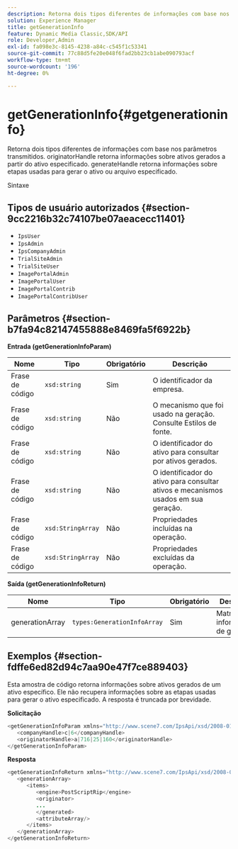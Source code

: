 ```yaml
---
description: Retorna dois tipos diferentes de informações com base nos parâmetros transmitidos. originatorHandle retorna informações sobre ativos gerados a partir do ativo especificado. generateHandle retorna informações sobre etapas usadas para gerar o ativo ou arquivo especificado.
solution: Experience Manager
title: getGenerationInfo
feature: Dynamic Media Classic,SDK/API
role: Developer,Admin
exl-id: fa098e3c-8145-4238-a84c-c545f1c53341
source-git-commit: 77c88d5fe20e048f6fad2bb23cb1abe090793acf
workflow-type: tm+mt
source-wordcount: '196'
ht-degree: 0%

---
```


# getGenerationInfo{#getgenerationinfo}

Retorna dois tipos diferentes de informações com base nos parâmetros transmitidos. originatorHandle retorna informações sobre ativos gerados a partir do ativo especificado. generateHandle retorna informações sobre etapas usadas para gerar o ativo ou arquivo especificado.

Sintaxe

## Tipos de usuário autorizados {#section-9cc2216b32c74107be07aeacecc11401}

* `IpsUser`
* `IpsAdmin`
* `IpsCompanyAdmin`
* `TrialSiteAdmin`
* `TrialSiteUser`
* `ImagePortalAdmin`
* `ImagePortalUser`
* `ImagePortalContrib`
* `ImagePortalContribUser`

## Parâmetros {#section-b7fa94c82147455888e8469fa5f6922b}

**Entrada (getGenerationInfoParam)**

| Nome | Tipo | Obrigatório | Descrição |
|---|---|---|---|
| Frase de código | `xsd:string` | Sim | O identificador da empresa. |
| Frase de código | `xsd:string` | Não | O mecanismo que foi usado na geração. Consulte Estilos de fonte. |
| Frase de código | `xsd:string` | Não | O identificador do ativo para consultar por ativos gerados. |
| Frase de código | `xsd:string` | Não | O identificador do ativo para consultar ativos e mecanismos usados em sua geração. |
| Frase de código | `xsd:StringArray` | Não | Propriedades incluídas na operação. |
| Frase de código | `xsd:StringArray` | Não | Propriedades excluídas da operação. |

**Saída (getGenerationInfoReturn)**

| Nome | Tipo | Obrigatório | Descrição |
|---|---|---|---|
| generationArray | `types:GenerationInfoArray` | Sim | Matriz de informações de geração. |

## Exemplos {#section-fdffe6ed82d94c7aa90e47f7ce889403}

Esta amostra de código retorna informações sobre ativos gerados de um ativo específico. Ele não recupera informações sobre as etapas usadas para gerar o ativo especificado. A resposta é truncada por brevidade.

**Solicitação**

```java
<getGenerationInfoParam xmlns="http://www.scene7.com/IpsApi/xsd/2008-01-15">
   <companyHandle>c|6</companyHandle>
   <originatorHandle>a|716|25|160</originatorHandle>
</getGenerationInfoParam>
```

**Resposta**

```java
<getGenerationInfoReturn xmlns="http://www.scene7.com/IpsApi/xsd/2008-01-15">
   <generationArray>
      <items>
         <engine>PostScriptRip</engine>
         <originator>
         ...
         </generated>
         <attributeArray/>
      </items>
   </generationArray>
</getGenerationInfoReturn>
```
